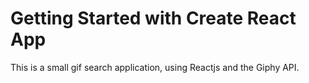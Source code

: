 # Getting Started with Create React App

This is a small gif search application, using Reactjs and the Giphy API.